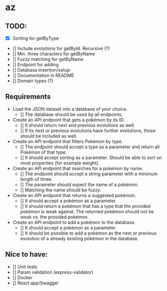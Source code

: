 # az

## TODO:

- [x] Sorting for getByType
- [] Include evolutions for getById. Recursive (?)
- [] Min. three characters for getByName
- [] Fuzzy matching for getByName
- [] Endpoint for adding
- [] Database insertion/setup
- [] Documentation in README
- [] Domain types (?)

## Requirements

- Load the JSON dataset into a database of your choice.
  - [] The database should be used by all endpoints.
- Create an API endpoint that gets a pokémon by its ID.
  - [] It should return next and previous evolutions as well.
  - [] If its next or previous evolutions have further evolutions, those should be included as well.
- Create an API endpoint that filters Pokémon by type.
  - [] The endpoint should accept a type as a parameter and return all Pokémon of that type.
  - [] It should accept sorting as a parameter. Should be able to sort on most properties (for example weight).
- Create an API endpoint that searches for a pokémon by name.
  - [] The endpoint should accept a string parameter with a minimum length of three.
  - [] The parameter should expect the name of a pokémon.
  - [] Matching the name should be fuzzy.
- Create an API endpoint that returns a suggested pokémon.
  - [] It should accept a pokémon as a parameter.
  - [] It should return a pokémon that has a type that the provided pokémon is weak against. The returned pokémon should not be weak vs. the provided
    pokémon.
- Create an API endpoint to add a pokémon to the database.
  - [] It should accept a pokémon as a parameter.
  - [] It should be possible to add a pokémon as the next or previous evolution of a already existing pokémon in the database.

## Nice to have:

- [] Unit tests
- [] Param validation (express-validator)
- [] Docker
- [] React app/Swagger
